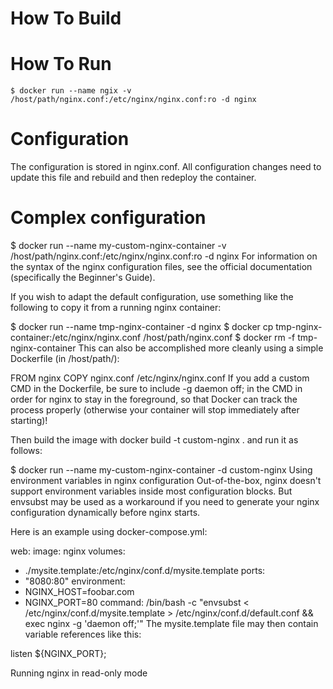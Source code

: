 # How To Build

# How To Run
```
$ docker run --name ngix -v /host/path/nginx.conf:/etc/nginx/nginx.conf:ro -d nginx
```

# Configuration
The configuration is stored in nginx.conf. All configuration changes need to update this file and rebuild and then redeploy the container.









# Complex configuration
$ docker run --name my-custom-nginx-container -v /host/path/nginx.conf:/etc/nginx/nginx.conf:ro -d nginx
For information on the syntax of the nginx configuration files, see the official documentation (specifically the Beginner's Guide).

If you wish to adapt the default configuration, use something like the following to copy it from a running nginx container:

$ docker run --name tmp-nginx-container -d nginx
$ docker cp tmp-nginx-container:/etc/nginx/nginx.conf /host/path/nginx.conf
$ docker rm -f tmp-nginx-container
This can also be accomplished more cleanly using a simple Dockerfile (in /host/path/):

FROM nginx
COPY nginx.conf /etc/nginx/nginx.conf
If you add a custom CMD in the Dockerfile, be sure to include -g daemon off; in the CMD in order for nginx to stay in the foreground, so that Docker can track the process properly (otherwise your container will stop immediately after starting)!

Then build the image with docker build -t custom-nginx . and run it as follows:

$ docker run --name my-custom-nginx-container -d custom-nginx
Using environment variables in nginx configuration
Out-of-the-box, nginx doesn't support environment variables inside most configuration blocks. But envsubst may be used as a workaround if you need to generate your nginx configuration dynamically before nginx starts.

Here is an example using docker-compose.yml:

web:
  image: nginx
  volumes:
   - ./mysite.template:/etc/nginx/conf.d/mysite.template
  ports:
   - "8080:80"
  environment:
   - NGINX_HOST=foobar.com
   - NGINX_PORT=80
  command: /bin/bash -c "envsubst < /etc/nginx/conf.d/mysite.template > /etc/nginx/conf.d/default.conf && exec nginx -g 'daemon off;'"
The mysite.template file may then contain variable references like this:

listen ${NGINX_PORT};

Running nginx in read-only mode